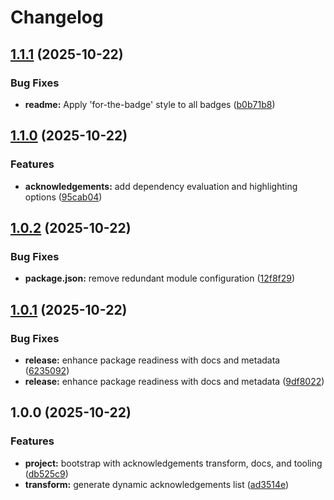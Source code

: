 # Changelog

## [1.1.1](https://github.com/ioncakephper/markdown-magic-transform-acknowledgements/compare/v1.1.0...v1.1.1) (2025-10-22)


### Bug Fixes

* **readme:** Apply 'for-the-badge' style to all badges ([b0b71b8](https://github.com/ioncakephper/markdown-magic-transform-acknowledgements/commit/b0b71b8396eef40786c141d704f82224e362113a))

## [1.1.0](https://github.com/ioncakephper/markdown-magic-transform-acknowledgements/compare/v1.0.2...v1.1.0) (2025-10-22)

### Features

- **acknowledgements:** add dependency evaluation and highlighting options ([95cab04](https://github.com/ioncakephper/markdown-magic-transform-acknowledgements/commit/95cab04f4a9d571c865f503ca7492f5be3f33245))

## [1.0.2](https://github.com/ioncakephper/markdown-magic-transform-acknowledgements/compare/v1.0.1...v1.0.2) (2025-10-22)

### Bug Fixes

- **package.json:** remove redundant module configuration ([12f8f29](https://github.com/ioncakephper/markdown-magic-transform-acknowledgements/commit/12f8f299f5c1f203cb9371990d522288ac040358))

## [1.0.1](https://github.com/ioncakephper/markdown-magic-transform-acknowledgements/compare/v1.0.0...v1.0.1) (2025-10-22)

### Bug Fixes

- **release:** enhance package readiness with docs and metadata ([6235092](https://github.com/ioncakephper/markdown-magic-transform-acknowledgements/commit/623509276e8e52df97b987d9231436f6cef52df5))
- **release:** enhance package readiness with docs and metadata ([9df8022](https://github.com/ioncakephper/markdown-magic-transform-acknowledgements/commit/9df8022e7f321b349b23f394d69dd3682ca3f6b3))

## 1.0.0 (2025-10-22)

### Features

- **project:** bootstrap with acknowledgements transform, docs, and tooling ([db525c9](https://github.com/ioncakephper/markdown-magic-transform-acknowledgements/commit/db525c9c2da0f24aae3b0c47f0e9ac9cf328702d))
- **transform:** generate dynamic acknowledgements list ([ad3514e](https://github.com/ioncakephper/markdown-magic-transform-acknowledgements/commit/ad3514ed6a19408eb314e3e6b932de082788d61d))
